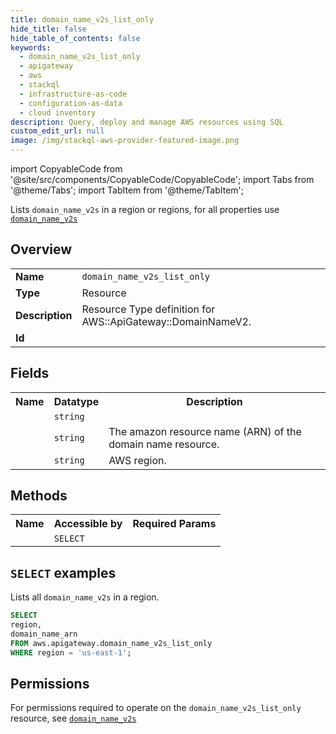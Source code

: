 ```yaml
---
title: domain_name_v2s_list_only
hide_title: false
hide_table_of_contents: false
keywords:
  - domain_name_v2s_list_only
  - apigateway
  - aws
  - stackql
  - infrastructure-as-code
  - configuration-as-data
  - cloud inventory
description: Query, deploy and manage AWS resources using SQL
custom_edit_url: null
image: /img/stackql-aws-provider-featured-image.png
---
```


import CopyableCode from '@site/src/components/CopyableCode/CopyableCode';
import Tabs from '@theme/Tabs';
import TabItem from '@theme/TabItem';

Lists <code>domain_name_v2s</code> in a region or regions, for all properties use <a href="/services/serviceName/domain_name_v2s/"><code>domain_name_v2s</code></a>

## Overview
<table>
<tbody>
<tr><td><b>Name</b></td><td><code>domain_name_v2s_list_only</code></td></tr>
<tr><td><b>Type</b></td><td>Resource</td></tr>
<tr><td><b>Description</b></td><td>Resource Type definition for AWS::ApiGateway::DomainNameV2.</td></tr>
<tr><td><b>Id</b></td><td><CopyableCode code="aws.apigateway.domain_name_v2s_list_only" /></td></tr>
</tbody>
</table>

## Fields
<table>
<tbody>
<tr><th>Name</th><th>Datatype</th><th>Description</th></tr><tr><td><CopyableCode code="domain_name" /></td><td><code>string</code></td><td></td></tr>
<tr><td><CopyableCode code="domain_name_arn" /></td><td><code>string</code></td><td>The amazon resource name (ARN) of the domain name resource.</td></tr>
<tr><td><CopyableCode code="region" /></td><td><code>string</code></td><td>AWS region.</td></tr>
</tbody>
</table>

## Methods

<table>
<tbody>
  <tr>
    <th>Name</th>
    <th>Accessible by</th>
    <th>Required Params</th>
  </tr>
  <tr>
    <td><CopyableCode code="list_resources" /></td>
    <td><code>SELECT</code></td>
    <td><CopyableCode code="region" /></td>
  </tr>
</tbody>
</table>

## `SELECT` examples
Lists all <code>domain_name_v2s</code> in a region.
```sql
SELECT
region,
domain_name_arn
FROM aws.apigateway.domain_name_v2s_list_only
WHERE region = 'us-east-1';
```


## Permissions

For permissions required to operate on the <code>domain_name_v2s_list_only</code> resource, see <a href="/services/apigateway/domain_name_v2s/#permissions"><code>domain_name_v2s</code></a>

